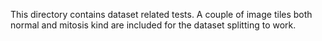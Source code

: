 This directory contains dataset related tests.
A couple of image tiles both normal and mitosis kind are included for the dataset splitting to work.
